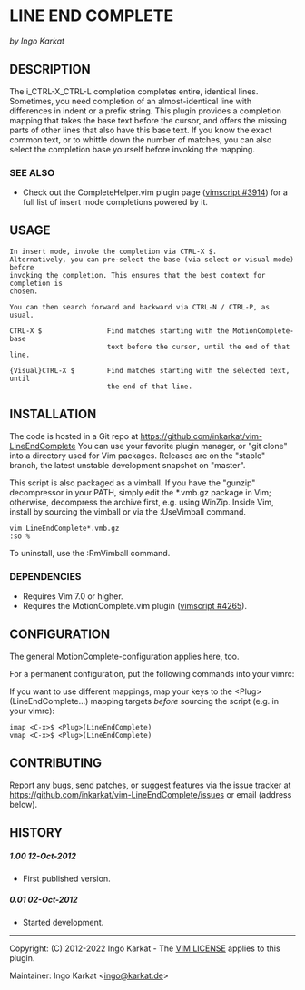 LINE END COMPLETE
===============================================================================
_by Ingo Karkat_

DESCRIPTION
------------------------------------------------------------------------------

The i\_CTRL-X\_CTRL-L completion completes entire, identical lines. Sometimes,
you need completion of an almost-identical line with differences in indent or
a prefix string.
This plugin provides a completion mapping that takes the base text before the
cursor, and offers the missing parts of other lines that also have this base
text. If you know the exact common text, or to whittle down the number of
matches, you can also select the completion base yourself before invoking the
mapping.

### SEE ALSO

- Check out the CompleteHelper.vim plugin page ([vimscript #3914](http://www.vim.org/scripts/script.php?script_id=3914)) for a full
  list of insert mode completions powered by it.

USAGE
------------------------------------------------------------------------------

    In insert mode, invoke the completion via CTRL-X $.
    Alternatively, you can pre-select the base (via select or visual mode) before
    invoking the completion. This ensures that the best context for completion is
    chosen.

    You can then search forward and backward via CTRL-N / CTRL-P, as usual.

    CTRL-X $                Find matches starting with the MotionComplete-base
                            text before the cursor, until the end of that line.

    {Visual}CTRL-X $        Find matches starting with the selected text, until
                            the end of that line.

INSTALLATION
------------------------------------------------------------------------------

The code is hosted in a Git repo at
    https://github.com/inkarkat/vim-LineEndComplete
You can use your favorite plugin manager, or "git clone" into a directory used
for Vim packages. Releases are on the "stable" branch, the latest unstable
development snapshot on "master".

This script is also packaged as a vimball. If you have the "gunzip"
decompressor in your PATH, simply edit the \*.vmb.gz package in Vim; otherwise,
decompress the archive first, e.g. using WinZip. Inside Vim, install by
sourcing the vimball or via the :UseVimball command.

    vim LineEndComplete*.vmb.gz
    :so %

To uninstall, use the :RmVimball command.

### DEPENDENCIES

- Requires Vim 7.0 or higher.
- Requires the MotionComplete.vim plugin ([vimscript #4265](http://www.vim.org/scripts/script.php?script_id=4265)).

CONFIGURATION
------------------------------------------------------------------------------

The general MotionComplete-configuration applies here, too.

For a permanent configuration, put the following commands into your vimrc:

If you want to use different mappings, map your keys to the
&lt;Plug&gt;(LineEndComplete...) mapping targets _before_ sourcing the script
(e.g. in your vimrc):

    imap <C-x>$ <Plug>(LineEndComplete)
    vmap <C-x>$ <Plug>(LineEndComplete)

CONTRIBUTING
------------------------------------------------------------------------------

Report any bugs, send patches, or suggest features via the issue tracker at
https://github.com/inkarkat/vim-LineEndComplete/issues or email (address
below).

HISTORY
------------------------------------------------------------------------------

##### 1.00    12-Oct-2012
- First published version.

##### 0.01    02-Oct-2012
- Started development.

------------------------------------------------------------------------------
Copyright: (C) 2012-2022 Ingo Karkat -
The [VIM LICENSE](http://vimdoc.sourceforge.net/htmldoc/uganda.html#license) applies to this plugin.

Maintainer:     Ingo Karkat &lt;ingo@karkat.de&gt;
